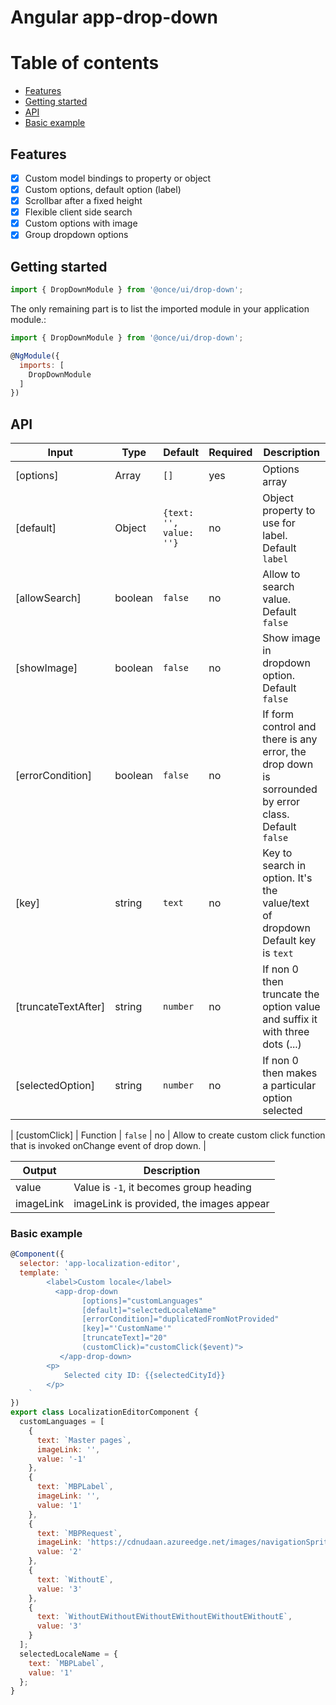 # Angular app-drop-down

# Table of contents

* [Features](#features)
* [Getting started](#getting-started)
* [API](#api)
* [Basic example](#basic-example)

## Features

* [x] Custom model bindings to property or object
* [x] Custom options, default option (label)
* [x] Scrollbar after a fixed height
* [x] Flexible client side search
* [x] Custom options with image
* [x] Group dropdown options

## Getting started

```js
import { DropDownModule } from '@once/ui/drop-down';
````

The only remaining part is to list the imported module in your application module.:

```js
import { DropDownModule } from '@once/ui/drop-down';

@NgModule({
  imports: [
    DropDownModule
  ]
})
```

## API

| Input            | Type            | Default                 | Required | Description                                                                                         |
| ---------------- | --------------- | ----------------------- | -------- | --------------------------------------------------------------------------------------------------- |
| [options]        | Array<NgOption> | `[]`                    | yes      | Options array                                                                                       |
| [default]        | Object          | `{text: '', value: ''}` | no       | Object property to use for label. Default `label`                                                   |
| [allowSearch]    | boolean         | `false`                 | no       | Allow to search value. Default `false`                                                              |
| [showImage]    | boolean         | `false`                 | no       | Show image in dropdown option. Default `false`                                                              |
| [errorCondition] | boolean         | `false`                 | no       | If form control and there is any error, the drop down is sorrounded by error class. Default `false` |
| [key]            | string          | `text`                  | no       | Key to search in option. It's the value/text of dropdown Default key is `text`                      |
| [truncateTextAfter]            | string          | `number`                  | no       | If non 0 then truncate the option value and suffix it with three dots (...)
| [selectedOption]            | string          | `number`                  | no       | If non 0 then makes a particular option selected

| [customClick]    | Function        | `false`                 | no       | Allow to create custom click function that is invoked onChange event of drop down.                  |

| Output    | Description                              |
| --------- | ---------------------------------------- |
| value     | Value is `-1`, it becomes group heading  |
| imageLink | imageLink is provided, the images appear |


### Basic example

```js
@Component({
  selector: 'app-localization-editor',
  template: `
        <label>Custom locale</label>
          <app-drop-down
                [options]="customLanguages"
                [default]="selectedLocaleName"
                [errorCondition]="duplicatedFromNotProvided"
                [key]="'CustomName'"
                [truncateText]="20"
                (customClick)="customClick($event)">
           </app-drop-down>
        <p>
            Selected city ID: {{selectedCityId}}
        </p>
    `
})
export class LocalizationEditorComponent {
  customLanguages = [
    {
      text: `Master pages`,
      imageLink: '',
      value: '-1'
    },
    {
      text: `MBPLabel`,
      imageLink: '',
      value: '1'
    },
    {
      text: `MBPRequest`,
      imageLink: 'https://cdnudaan.azureedge.net/images/navigationSprite.png',
      value: '2'
    },
    {
      text: `WithoutE`,
      value: '3'
    },
    {
      text: `WithoutEWithoutEWithoutEWithoutEWithoutEWithoutE`,
      value: '3'
    }
  ];
  selectedLocaleName = {
    text: `MBPLabel`,
    value: '1'
  };
}
```
